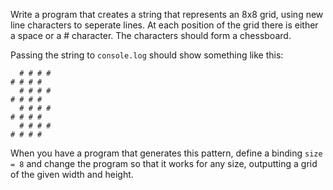 Write a program that creates a string that represents an 8x8 grid, using new line characters to seperate lines. At each position of the grid there is either a space or a # character. The characters should form a chessboard.

Passing the string to ```console.log``` should show something like this:

```
  # # # #
# # # #
  # # # #
# # # #
  # # # #
# # # #
  # # # #
# # # #
```

When you have a program that generates this pattern, define a binding ```size = 8``` and change the program so that it works for any size, outputting a grid of the given width and height. 
